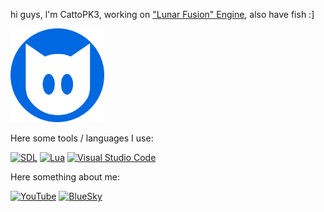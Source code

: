 hi guys, l'm CattoPK3, working on ["Lunar Fusion" Engine](https://github.com/CattoPK3/Lunar-Fusion), also have fish :]

<img src="207313616-modified.png" alt="CattoPK3" width="150"/>

Here some tools / languages I use:

[![SDL](https://img.shields.io/badge/lib-SDL-blue)](https://www.libsdl.org/)
[![Lua](https://img.shields.io/badge/Lua-%232C2D72.svg?logo=lua&logoColor=white)](https://www.lua.org/)
[![Visual Studio Code](https://custom-icon-badges.demolab.com/badge/Visual%20Studio%20Code-0078d7.svg?logo=vsc&logoColor=white)](https://code.visualstudio.com/)

Here something about me:

[![YouTube](https://img.shields.io/badge/YouTube-%23FF0000.svg?logo=YouTube&logoColor=white)](#https://youtube.com/@cattopk3)
[![BlueSky](https://img.shields.io/badge/Bluesky-1DA1F2?logo=Bluesky&logoColor=white)](https://bsky.app/profile/lucacozzuto.github.io)
